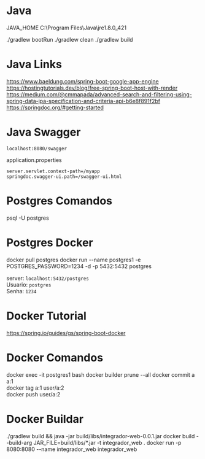 # Java
JAVA_HOME C:\Program Files\Java\jre1.8.0_421

./gradlew bootRun
./gradlew clean
./gradlew build

# Java Links
https://www.baeldung.com/spring-boot-google-app-engine
https://hostingtutorials.dev/blog/free-spring-boot-host-with-render
https://medium.com/@cmmapada/advanced-search-and-filtering-using-spring-data-jpa-specification-and-criteria-api-b6e8f891f2bf
https://springdoc.org/#getting-started

# Java Swagger
`localhost:8080/swagger`

application.properties
```
server.servlet.context-path=/myapp
springdoc.swagger-ui.path=/swagger-ui.html
```



# Postgres Comandos
psql -U postgres

# Postgres Docker
docker pull postgres
docker run --name postgres1 -e POSTGRES_PASSWORD=1234 -d -p 5432:5432 postgres

server: `localhost:5432/postgres`   
Usuario: `postgres`     
Senha: `1234`       



# Docker Tutorial 
https://spring.io/guides/gs/spring-boot-docker

# Docker Comandos
docker exec -it postgres1 bash
docker builder prune --all
docker commit a a:1     
docker tag a:1 user/a:2         
docker push user/a:2

# Docker Buildar
./gradlew build && java -jar build/libs/integrador-web-0.0.1.jar
docker build --build-arg JAR_FILE=build/libs/\*.jar -t integrador_web .
docker run -p 8080:8080 --name integrador_web integrador_web